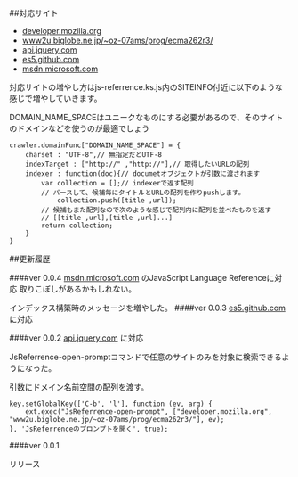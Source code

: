 
##対応サイト

- [developer.mozilla.org]
- [www2u.biglobe.ne.jp/~oz-07ams/prog/ecma262r3/]
- [api.jquery.com]
- [es5.github.com]
- [msdn.microsoft.com]

[developer.mozilla.org]: http://developer.mozilla.org "Mozilla Developer Network"
[www2u.biglobe.ne.jp/~oz-07ams/prog/ecma262r3/]: http://www2u.biglobe.ne.jp/~oz-07ams/prog/ecma262r3/ "Under Translation of ECMA-262 3rd Edition"
[api.jquery.com]: http://api.jquery.com "jQuery API Document"
[es5.github.com]: http://es5.github.com/ "Annotated ECMAScript 5.1"
[msdn.microsoft.com]: http://msdn.microsoft.com/en-us/library/yek4tbz0%28v=VS.94%29.aspx "MSDN JavaScript Language Reference"

対応サイトの増やし方はjs-referrence.ks.js内のSITEINFO付近に以下のような感じで増やしていきます。

DOMAIN_NAME_SPACEはユニークなものにする必要があるので、そのサイトのドメインなどを使うのが最適でしょう

    crawler.domainFunc["DOMAIN_NAME_SPACE"] = {
        charset : "UTF-8",// 無指定だとUTF-8
        indexTarget : ["http://" ,"http://"],// 取得したいURLの配列
        indexer : function(doc){// documetオブジェクトが引数に渡されます
            var collection = [];// indexerで返す配列
            // パースして、候補毎にタイトルとURLの配列を作りpushします。
                collection.push([title ,url]);
            // 候補もまた配列なので次のような感じで配列内に配列を並べたものを返す
            // [[title ,url],[title ,url]...]
            return collection;
        }
    }


##更新履歴

####ver 0.0.4
[msdn.microsoft.com] のJavaScript Language Referenceに対応
取りこぼしがあるかもしれない。

インデックス構築時のメッセージを増やした。
####ver 0.0.3
[es5.github.com] に対応

####ver 0.0.2
[api.jquery.com] に対応

JsReferrence-open-promptコマンドで任意のサイトのみを対象に検索できるようになった。

引数にドメイン名前空間の配列を渡す。

    key.setGlobalKey(['C-b', 'l'], function (ev, arg) {
        ext.exec("JsReferrence-open-prompt", ["developer.mozilla.org", "www2u.biglobe.ne.jp/~oz-07ams/prog/ecma262r3/"], ev);
    }, 'JsReferrenceのプロンプトを開く', true);

####ver 0.0.1

リリース